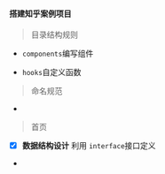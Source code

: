 #### 搭建**知乎**案例项目

> 目录结构规则

- `components`编写组件

- `hooks`自定义函数

> 命名规范

- 

> 首页

- [x] **数据结构设计** 利用 `interface`接口定义

- 


